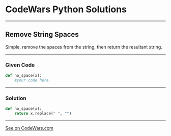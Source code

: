 # CodeWars Python Solutions

---

## Remove String Spaces

Simple, remove the spaces from the string, then return the resultant string.




---

### Given Code


```python
def no_space(x):
    #your code here
```

---

### Solution


```python
def no_space(x):
    return x.replace(" ", "")
```


---


[See on CodeWars.com](https://www.codewars.com/kata/57eae20f5500ad98e50002c5)
